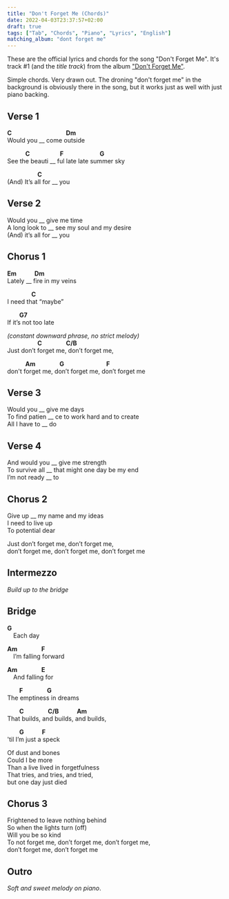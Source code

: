 ```yaml
---
title: "Don't Forget Me (Chords)"
date: 2022-04-03T23:37:57+02:00
draft: true
tags: ["Tab", "Chords", "Piano", "Lyrics", "English"]
matching_album: "dont forget me"
---
```


These are the official lyrics and chords for the song "Don't Forget Me". It's track #1 (and the _title track_) from the album ["Don't Forget Me"](/albums/dont-forget-me).

Simple chords. Very drawn out. The droning "don't forget me" in the background is obviously there in the song, but it works just as well with just piano backing.

## Verse 1
**C**&emsp;&emsp;&emsp;&emsp;&emsp;&emsp;&emsp;&emsp;&emsp;**Dm**  
Would you __ come outside

&emsp;&emsp;&emsp;**C**&emsp;&emsp;&emsp;&emsp;&emsp;**F**&emsp;&emsp;&emsp;&emsp;&emsp;&emsp;**G**  
See the beauti __ ful late late summer sky

&emsp;&emsp;&emsp;&emsp;&emsp;**C**  
(And) It’s all for __ you

## Verse 2
Would you __ give me time  
A long look to __ see my soul and my desire  
(And) it’s all for __ you

## Chorus 1
**Em**&emsp;&emsp;&emsp;**Dm**  
Lately __ fire in my veins

&emsp;&emsp;&emsp;&emsp;**C**  
I need that “maybe”

&emsp;&emsp;**G7**  
If it’s not too late

_(constant downward phrase, no strict melody)_  
&emsp;&emsp;&emsp;&emsp;&emsp;**C**&emsp;&emsp;&emsp;&emsp;**C/B**  
Just don’t forget me, don’t forget me,  

&emsp;&emsp;&emsp;**Am**&emsp;&emsp;&emsp;&emsp;**G**&emsp;&emsp;&emsp;&emsp;&emsp;&emsp;&emsp;**F**  
don't forget me, don’t forget me, don’t forget me

## Verse 3
Would you __ give me days  
To find patien __ ce to work hard and to create  
All I have to __ do

## Verse 4
And would you __ give me strength  
To survive all __ that might one day be my end  
I’m not ready __ to

## Chorus 2
Give up __ my name and my ideas  
I need to live up  
To potential dear  

Just don’t forget me, don’t forget me,   
don’t forget me, don’t forget me, don’t forget me

## Intermezzo
_Build up to the bridge_

## Bridge
**G**  
&emsp;Each day 

**Am**&emsp;&emsp;&emsp;&emsp;**F**  
&emsp;I’m falling forward

**Am**&emsp;&emsp;&emsp;&emsp;**E**  
&emsp;And falling for

&emsp;&emsp;**F**&emsp;&emsp;&emsp;&emsp;**G**  
The emptiness in dreams

&emsp;&emsp;**C**&emsp;&emsp;&emsp;&emsp;**C/B**&emsp;&emsp;&emsp;**Am**  
That builds, and builds, and builds, 

&emsp;&emsp;**G**&emsp;&emsp;&emsp;**F**  
'til I’m just a speck

Of dust and bones  
Could I be more  
Than a live lived in forgetfulness  
That tries, and tries, and tried,  
but one day just died

## Chorus 3
Frightened to leave nothing behind  
So when the lights turn (off)  
Will you be so kind  
To not forget me, don’t forget me, don’t forget me,  
don’t forget me, don’t forget me

## Outro
_Soft and sweet melody on piano_.